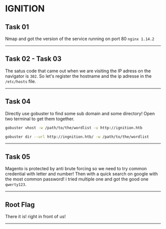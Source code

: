 # IGNITION

## Task 01

Nmap and got the version of the service running on port 80 `nginx 1.14.2`

---
## Task 02 - Task 03

The satus code that came out when we are visiting the IP adress on the navigator is `302`. So let's register the hostname and the ip adresse in the `/etc/hosts` file.

---
## Task 04

Directly use gobuster to find some sub domain and some directory! Open two terminal to get them together.
```bash
gobuster vhost -w /path/to/the/wordlist -u http://ignition.htb

gobuster dir --url http://ingnition.htb/ -w /path/to/the/wordlist
```

---
## Task 05

Magento is protected by anti brute forcing so we need to try common credential with letter and number!
Then with a quick search on google with the most common password! i tried multiple one and got the good one  `qwerty123`.

---
## Root Flag

There it is! right in front of us!

---

